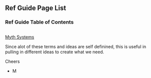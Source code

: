 ## Ref Guide Page List

### Ref Guide Table of Contents

##

[Myth Systems](https://github.com/mycroftwilde/devil-steps-in-a-myth-system/tree/master/ref_guide/mythsystems)

Since alot of these terms and ideas are self definined, this is useful in pulling in different ideas to create what we need. 

Cheers

- M

